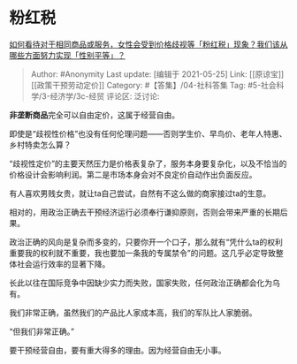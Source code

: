 # 粉红税
[如何看待对于相同商品或服务，女性会受到价格歧视等「粉红税」现象？我们该从哪些方面努力实现「性别平等」？](https://www.zhihu.com/question/421195598/answer/1474720435)

> Author: #Anonymity
> Last update: [编辑于 2021-05-25]
> Link: [[原谅宝]] [[政策干预劳动定价]]
> Category: #【答集】/04-社科答集
> Tag: #5-社会科学/3-经济学/3c-经贸 
> 评论区:
> 泛讨论:

**非垄断商品**完全可以自由定价，这属于经营自由。

即使是“歧视性价格”也没有任何伦理问题——否则学生价、早鸟价、老年人特惠、乡村特卖怎么算？

“歧视性定价”的主要天然压力是价格表复杂了，服务本身要复杂化，以及不恰当的价格设计会影响利润。第二是市场本身会对不良定价自动作出负面反应。

有人喜欢男贱女贵，就让ta自己尝试，自然有不这么做的商家接过ta的生意。

相对的，用政治正确去干预经济运行必须奉行谦抑原则，否则会带来严重的长期后果。

政治正确的风向是复杂而多变的，只要你开一个口子，那么就有“凭什么ta的权利重要我的权利就不重要，我也要加一条我的专属禁令”的问题。这几乎必定导致整体社会运行效率的显著下降。

长此以往在国际竞争中因缺少实力而失败，国家失败，任何政治正确都会化为乌有。

我们非常正确，虽然我们的产品比人家成本高，我们的军队比人家脆弱。

“但我们非常正确。”

要干预经营自由，要有重大得多的理由。因为经营自由无小事。
